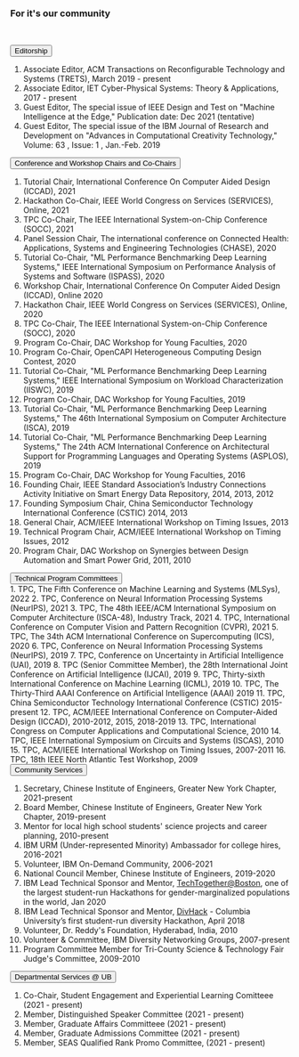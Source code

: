 <div class="block-title"><h3>For it's our community</h3></div>
<br>

<button class="collapsible">Editorship</button>
<div class="col-content">
      
1. Associate Editor, ACM Transactions on Reconfigurable Technology and Systems (TRETS), March 2019 - present
2. Associate Editor, IET Cyber-Physical Systems: Theory & Applications, 2017 - present
3. Guest Editor, The special issue of IEEE Design and Test on "Machine Intelligence at the Edge," Publication date: Dec 2021 (tentative)
4. Guest Editor, The special issue of the IBM Journal of Research and Development on "Advances in Computational Creativity Technology," Volume: 63 , Issue: 1 , Jan.-Feb. 2019
      </div>
      <button class="collapsible">Conference and Workshop Chairs and Co-Chairs</button>
<div class="col-content">

1. Tutorial Chair, International Conference On Computer Aided Design (ICCAD), 2021
2. Hackathon Co-Chair, IEEE World Congress on Services (SERVICES), Online, 2021
3. TPC Co-Chair, The IEEE International System-on-Chip Conference (SOCC), 2021
4. Panel Session Chair, The international conference on Connected Health: Applications, Systems and Engineering Technologies (CHASE),   2020
5. Tutorial Co-Chair, "ML Performance Benchmarking Deep Learning Systems,"  IEEE International Symposium on Performance Analysis of Systems and Software (ISPASS), 2020
6. Workshop Chair, International Conference On Computer Aided Design (ICCAD), Online 2020
7. Hackathon Chair, IEEE World Congress on Services (SERVICES), Online, 2020
8. TPC Co-Chair, The IEEE International System-on-Chip Conference (SOCC), 2020
9. Program Co-Chair, DAC Workshop for Young Faculties, 2020
10. Program Co-Chair, OpenCAPI Heterogeneous Computing Design Contest, 2020
11. Tutorial Co-Chair, "ML Performance Benchmarking Deep Learning Systems," IEEE International Symposium on Workload Characterization (IISWC), 2019
12. Program Co-Chair, DAC Workshop for Young Faculties, 2019
13. Tutorial Co-Chair, "ML Performance Benchmarking Deep Learning Systems," The 46th International Symposium on Computer Architecture (ISCA), 2019
14. Tutorial Co-Chair, "ML Performance Benchmarking Deep Learning Systems," The 24th ACM International Conference on Architectural Support for Programming Languages and Operating Systems (ASPLOS), 2019
15. Program Co-Chair, DAC Workshop for Young Faculties, 2016
16. Founding Chair,  IEEE Standard Association’s Industry Connections Activity Initiative on Smart Energy Data Repository, 2014, 2013, 2012
17. Founding Symposium Chair, China Semiconductor Technology International Conference (CSTIC) 2014, 2013
18. General Chair, ACM/IEEE International Workshop on Timing Issues, 2013
19. Technical Program Chair, ACM/IEEE International Workshop on Timing Issues, 2012
20. Program Chair, DAC Workshop on Synergies between Design Automation and Smart Power Grid, 2011, 2010
      </div>
      <button class="collapsible">Technical Program Committees</button>
<div class="col-content">
1. TPC, The Fifth Conference on Machine Learning and Systems (MLSys), 2022
2. TPC, Conference on Neural Information Processing Systems (NeurIPS), 2021
3. TPC, The 48th IEEE/ACM International Symposium on Computer Architecture (ISCA-48), Industry Track, 2021
4. TPC, International Conference on Computer Vision and Pattern Recognition (CVPR), 2021
5. TPC, The 34th ACM International Conference on Supercomputing (ICS), 2020
6. TPC, Conference on Neural Information Processing Systems (NeurIPS), 2019
7. TPC, Conference on Uncertainty in Artificial Intelligence (UAI), 2019
8. TPC (Senior Committee Member), the 28th International Joint Conference on Artificial Intelligence (IJCAI), 2019
9. TPC, Thirty-sixth International Conference on Machine Learning (ICML), 2019
10. TPC, The Thirty-Third AAAI Conference on Artificial Intelligence (AAAI) 2019
11. TPC, China Semiconductor Technology International Conference (CSTIC) 2015-present
12. TPC, ACM/IEEE International Conference on Computer-Aided Design (ICCAD), 2010-2012, 2015, 2018-2019
13. TPC, International Congress on Computer Applications and Computational Science, 2010
14. TPC, IEEE International Symposium on Circuits and Systems (ISCAS), 2010
15. TPC, ACM/IEEE International Workshop on Timing Issues, 2007-2011
16. TPC, 18th IEEE North Atlantic Test Workshop, 2009
      </div>
    <button class="collapsible">Community Services</button>
<div class="col-content">
 
1. Secretary, Chinese Institute of Engineers, Greater New York Chapter, 2021-present
2. Board Member, Chinese Institute of Engineers, Greater New York Chapter, 2019-present
3. Mentor for local high school students' science projects and career planning, 2010-present
4. IBM URM (Under-represented Minority) Ambassador for college hires, 2016-2021
5. Volunteer, IBM On-Demand Community, 2006-2021
6. National Council Member, Chinese Institute of Engineers, 2019-2020
7. IBM Lead Technical Sponsor and Mentor, <a href="https://github.com/JinjunXiong/TechTogether2020" target="_blank">TechTogether@Boston</a>, one of the largest student-run Hackathons for gender-marginalized populations in the world, Jan 2020
8. IBM Lead Technical Sponsor and Mentor, <a href="https://github.com/JinjunXiong/divhacks" target="_blank">DivHack</a> - Columbia University’s first student-run diversity Hackathon, April 2018
9. Volunteer, Dr. Reddy's Foundation, Hyderabad, India, 2010
10. Volunteer & Committee, IBM Diversity Networking Groups,  2007-present
11. Program Committee Member for Tri-County Science & Technology Fair Judge's Committee, 2009-2010
      </div>

<button class="collapsible">Departmental Services @ UB</button>
<div class="col-content">
 
1. Co-Chair, Student Engagement and Experiential Learning Comitteee (2021 - present)
2. Member, Distinguished Speaker Committee (2021 - present)
3. Member, Graduate Affairs Committeee (2021 - present)
4. Member, Graduate Admissions Committee (2021 - present)
5. Member, SEAS Qualified Rank Promo Committee, (2021 - present)
      </div>

</div>
